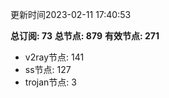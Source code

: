 更新时间2023-02-11 17:40:53

**总订阅: 73**
**总节点: 879**
**有效节点: 271**
- v2ray节点: 141
- ss节点: 127
- trojan节点: 3

